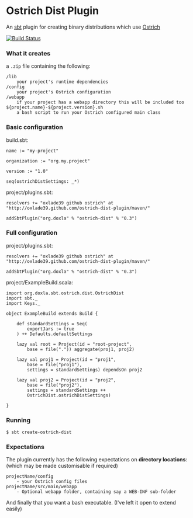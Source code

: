 # Ostrich Dist Plugin

An [sbt](https://github.com/harrah/xsbt) plugin for creating binary distributions which use [Ostrich](https://github.com/twitter/ostrich)

[![Build Status](https://secure.travis-ci.org/oxlade39/ostrich-dist-plugin.png?branch=master)](http://travis-ci.org/oxlade39/ostrich-dist-plugin)

### What it creates

a `.zip` file containing the following:

    /lib
        your project's runtime dependencies
    /config
        your project's Ostrich configuration
    /webapp
        if your project has a webapp directory this will be included too
    ${project.name}-${project.version}.sh
        a bash script to run your Ostrich configured main class

### Basic configuration

build.sbt:

    name := "my-project"

    organization := "org.my.project"

    version := "1.0"

    seq(ostrichDistSettings: _*)

project/plugins.sbt:

    resolvers += "oxlade39 github ostrich" at "http://oxlade39.github.com/ostrich-dist-plugin/maven/"

    addSbtPlugin("org.doxla" % "ostrich-dist" % "0.3")

### Full configuration

project/plugins.sbt:

    resolvers += "oxlade39 github ostrich" at "http://oxlade39.github.com/ostrich-dist-plugin/maven/"

    addSbtPlugin("org.doxla" % "ostrich-dist" % "0.3")

project/ExampleBuild.scala:

    import org.doxla.sbt.ostrich.dist.OstrichDist
    import sbt._
    import Keys._

    object ExampleBuild extends Build {

        def standardSettings = Seq(
            exportJars := true
        ) ++ Defaults.defaultSettings

        lazy val root = Project(id = "root-project",
            base = file(".")) aggregate(proj1, proj2)

        lazy val proj1 = Project(id = "proj1",
            base = file("proj1"),
            settings = standardSettings) dependsOn proj2

        lazy val proj2 = Project(id = "proj2",
            base = file("proj2"),
            settings = standardSettings ++
            OstrichDist.ostrichDistSettings)

    }

### Running

    $ sbt create-ostrich-dist

### Expectations

The plugin currently has the following expectations on **directory locations**: (which may be made customisable if required)

    projectName/config
        - your Ostrich config files
    projectName/src/main/webapp
        - Optional webapp folder, containing say a WEB-INF sub-folder

And finally that you want a bash executable. (I've left it open to extend easily)